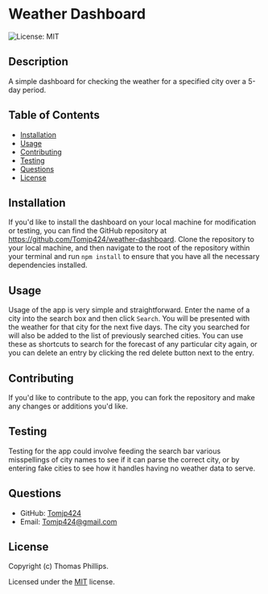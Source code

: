 # Weather Dashboard
![License: MIT](https://img.shields.io/badge/License-MIT-yellow.svg)

## Description
A simple dashboard for checking the weather for a specified city over a 5-day period.

## Table of Contents
- [Installation](#installation)
- [Usage](#usage)
- [Contributing](#contributing)
- [Testing](#testing)
- [Questions](#questions)
- [License](#license)

## Installation
If you'd like to install the dashboard on your local machine for modification or testing, you can find the GitHub repository at https://github.com/Tomjp424/weather-dashboard. Clone the repository to your local machine, and then navigate to the root of the repository within your terminal and run `npm install` to ensure that you have all the necessary dependencies installed.

## Usage
Usage of the app is very simple and straightforward. Enter the name of a city into the search box and then click `Search`. You will be presented with the weather for that city for the next five days. The city you searched for will also be added to the list of previously searched cities. You can use these as shortcuts to search for the forecast of any particular city again, or you can delete an entry by clicking the red delete button next to the entry.

## Contributing
If you'd like to contribute to the app, you can fork the repository and make any changes or additions you'd like.

## Testing
Testing for the app could involve feeding the search bar various misspellings of city names to see if it can parse the correct city, or by entering fake cities to see how it handles having no weather data to serve.

## Questions
- GitHub: [Tomjp424](https://github.com/Tomjp424)
- Email: Tomjp424@gmail.com

## License

Copyright (c) Thomas Phillips.

Licensed under the [MIT](https://opensource.org/licenses/MIT) license.